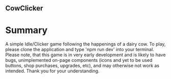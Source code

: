 ## CowClicker
# Summary

A simple Idle/Clicker game following the happenings of a dairy cow. To play, please clone the application and type 'npm run dev' into your terminal. Please note, that this game is in very early development and is likely to have bugs, unimplemented on-page components (icons and yet to be used buttons, shop purchases, upgrades, etc), and may otherwise not work as intended. Thank you for your understanding. 
